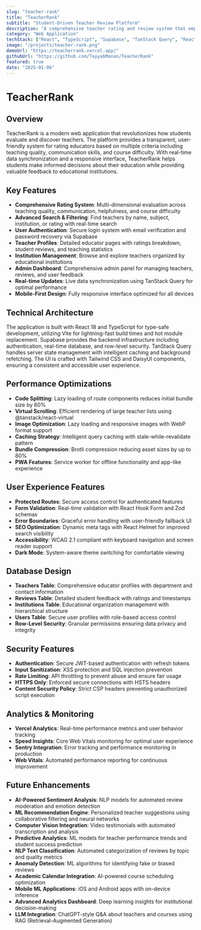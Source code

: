 ```yaml
---
slug: "teacher-rank"
title: "TeacherRank"
subtitle: "Student-Driven Teacher Review Platform"
description: "A comprehensive teacher rating and review system that empowers students to share honest feedback about educators, helping others make informed decisions about their academic journey. Built with modern web technologies for optimal performance and user experience."
category: "Web Application"
techStack: ["React", "TypeScript", "Supabase", "TanStack Query", "React Router", "Tailwind CSS", "DaisyUI", "Vite", "React Hook Form", "Zod"]
image: "/projects/teacher-rank.png"
demoUrl: "https://teacherrank.vercel.app/"
githubUrl: "https://github.com/TayyabManan/TeacherRank"
featured: true
date: "2025-01-06"
---
```


# TeacherRank

## Overview
TeacherRank is a modern web application that revolutionizes how students evaluate and discover teachers. The platform provides a transparent, user-friendly system for rating educators based on multiple criteria including teaching quality, communication skills, and course difficulty. With real-time data synchronization and a responsive interface, TeacherRank helps students make informed decisions about their education while providing valuable feedback to educational institutions.

## Key Features
- **Comprehensive Rating System**: Multi-dimensional evaluation across teaching quality, communication, helpfulness, and course difficulty
- **Advanced Search & Filtering**: Find teachers by name, subject, institution, or rating with real-time search
- **User Authentication**: Secure login system with email verification and password recovery via Supabase
- **Teacher Profiles**: Detailed educator pages with ratings breakdown, student reviews, and teaching statistics
- **Institution Management**: Browse and explore teachers organized by educational institutions
- **Admin Dashboard**: Comprehensive admin panel for managing teachers, reviews, and user feedback
- **Real-time Updates**: Live data synchronization using TanStack Query for optimal performance
- **Mobile-First Design**: Fully responsive interface optimized for all devices

## Technical Architecture
The application is built with React 18 and TypeScript for type-safe development, utilizing Vite for lightning-fast build times and hot module replacement. Supabase provides the backend infrastructure including authentication, real-time database, and row-level security. TanStack Query handles server state management with intelligent caching and background refetching. The UI is crafted with Tailwind CSS and DaisyUI components, ensuring a consistent and accessible user experience.

## Performance Optimizations
- **Code Splitting**: Lazy loading of route components reduces initial bundle size by 60%
- **Virtual Scrolling**: Efficient rendering of large teacher lists using @tanstack/react-virtual
- **Image Optimization**: Lazy loading and responsive images with WebP format support
- **Caching Strategy**: Intelligent query caching with stale-while-revalidate pattern
- **Bundle Compression**: Brotli compression reducing asset sizes by up to 80%
- **PWA Features**: Service worker for offline functionality and app-like experience

## User Experience Features
- **Protected Routes**: Secure access control for authenticated features
- **Form Validation**: Real-time validation with React Hook Form and Zod schemas
- **Error Boundaries**: Graceful error handling with user-friendly fallback UI
- **SEO Optimization**: Dynamic meta tags with React Helmet for improved search visibility
- **Accessibility**: WCAG 2.1 compliant with keyboard navigation and screen reader support
- **Dark Mode**: System-aware theme switching for comfortable viewing

## Database Design
- **Teachers Table**: Comprehensive educator profiles with department and contact information
- **Reviews Table**: Detailed student feedback with ratings and timestamps
- **Institutions Table**: Educational organization management with hierarchical structure
- **Users Table**: Secure user profiles with role-based access control
- **Row-Level Security**: Granular permissions ensuring data privacy and integrity

## Security Features
- **Authentication**: Secure JWT-based authentication with refresh tokens
- **Input Sanitization**: XSS protection and SQL injection prevention
- **Rate Limiting**: API throttling to prevent abuse and ensure fair usage
- **HTTPS Only**: Enforced secure connections with HSTS headers
- **Content Security Policy**: Strict CSP headers preventing unauthorized script execution

## Analytics & Monitoring
- **Vercel Analytics**: Real-time performance metrics and user behavior tracking
- **Speed Insights**: Core Web Vitals monitoring for optimal user experience
- **Sentry Integration**: Error tracking and performance monitoring in production
- **Web Vitals**: Automated performance reporting for continuous improvement

## Future Enhancements
- **AI-Powered Sentiment Analysis**: NLP models for automated review moderation and emotion detection
- **ML Recommendation Engine**: Personalized teacher suggestions using collaborative filtering and neural networks
- **Computer Vision Integration**: Video testimonials with automated transcription and analysis
- **Predictive Analytics**: ML models for teacher performance trends and student success prediction
- **NLP Text Classification**: Automated categorization of reviews by topic and quality metrics
- **Anomaly Detection**: ML algorithms for identifying fake or biased reviews
- **Academic Calendar Integration**: AI-powered course scheduling optimization
- **Mobile ML Applications**: iOS and Android apps with on-device inference
- **Advanced Analytics Dashboard**: Deep learning insights for institutional decision-making
- **LLM Integration**: ChatGPT-style Q&A about teachers and courses using RAG (Retrieval-Augmented Generation)